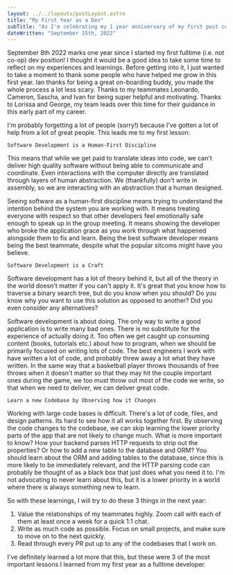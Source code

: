 ```yaml
---
layout: ../../layouts/postLayout.astro
title: "My First Year as a Dev"
subTitle: "As I'm celebrating my 1 year anniversary of my first post college job, join me for some reflections and lessons."
dateWritten: "September 15th, 2022"
---
```


September 8th 2022 marks one year since I started my first fulltime (i.e. not co-op) dev position! I thought it would be a good idea to take some time to reflect on my experiences and learnings. Before getting into it, I just wanted to take a moment to thank some people who have helped me grow in this first year. Ian thanks for being a great on-boarding buddy, you made the whole process a lot less scary. Thanks to my teammates Leonardo, Cameron, Sascha, and Ivan for being super helpful and motivating. Thanks to Lorissa and George, my team leads over this time for their guidance in this early part of my career.

I'm probably forgetting a lot of people (sorry!) because I've gotten a lot of help from a lot of great people. This leads me to my first lesson:

```
Software Development is a Human-First Discipline
```

This means that while we get paid to translate ideas into code, we can't deliver high quality software without being able to communicate and coordinate. Even interactions with the computer directly are translated through layers of human abstraction. We (thankfully) don't write in assembly, so we are interacting with an abstraction that a human designed.

Seeing software as a human-first discipline means trying to understand the intention behind the system you are working with. It means treating everyone with respect so that other developers feel emotionally safe enough to speak up in the group meeting. It means showing the developer who broke the application grace as you work through what happened alongside them to fix and learn. Being the best software developer means being the best teammate, despite what the popular sitcoms might have you believe.

```
Software Development is a Craft
```

Software development has a lot of theory behind it, but all of the theory in the world doesn't matter if you can't apply it. It's great that you know how to traverse a binary search tree, but do you know when you should? Do you know why you want to use this solution as opposed to another? Did you even consider any alternatives?

Software development is about doing. The only way to write a good application is to write many bad ones. There is no substitute for the experience of actually doing it. Too often we get caught up consuming content (books, tutorials etc.) about how to program, when we should be primarily focused on writing lots of code. The best engineers I work with have written a lot of code, and probably threw away a lot what they have written. In the same way that a basketball player throws thousands of free throws when it doesn't matter so that they may hit the couple important ones during the game, we too must throw out most of the code we write, so that when we need to deliver, we can deliver great code.

```
Learn a new Codebase by Observing how it Changes
```

Working with large code bases is difficult. There's a lot of code, files, and design patterns. Its hard to see how it all works together first. By observing the code changes to the codebase, we can skip learning the lower priority parts of the app that are not likely to change much. What is more important to know? How your backend parses HTTP requests to strip out the properties? Or how to add a new table to the database and ORM? You should learn about the ORM and adding tables to the database, since this is more likely to be immediately relevant, and the HTTP parsing code can probably be thought of as a black box that just does what you need it to. I'm not advocating to never learn about this, but it is a lower priority in a world where there is always something new to learn.

So with these learnings, I will try to do these 3 things in the next year:

1. Value the relationships of my teammates highly. Zoom call with each of them at least once a week for a quick 1:1 chat.
2. Write as much code as possible. Focus on small projects, and make sure to move on to the next quickly.
3. Read through every PR put up to any of the codebases that I work on.

I've definitely learned a lot more that this, but these were 3 of the most important lessons I learned from my first year as a fulltime developer.
